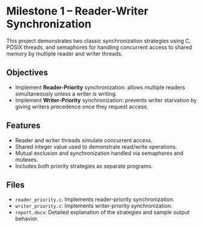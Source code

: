 # Milestone 1 – Reader-Writer Synchronization

This project demonstrates two classic synchronization strategies using C, POSIX threads, and semaphores for handling concurrent access to shared memory by multiple reader and writer threads.

## Objectives
- Implement **Reader-Priority** synchronization: allows multiple readers simultaneously unless a writer is writing.
- Implement **Writer-Priority** synchronization: prevents writer starvation by giving writers precedence once they request access.

## Features
- Reader and writer threads simulate concurrent access.
- Shared integer value used to demonstrate read/write operations.
- Mutual exclusion and synchronization handled via semaphores and mutexes.
- Includes both priority strategies as separate programs.

## Files
- `reader_priority.c`: Implements reader-priority synchronization.
- `writer_priority.c`: Implements writer-priority synchronization.
- `report.docx`: Detailed explanation of the strategies and sample output behavior.


